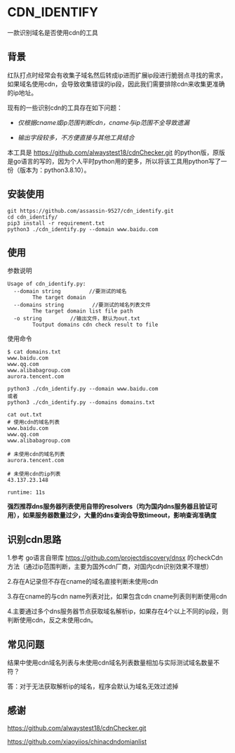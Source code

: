 # CDN_IDENTIFY

一款识别域名是否使用cdn的工具



## 背景

红队打点时经常会有收集子域名然后转成ip进而扩展ip段进行脆弱点寻找的需求，如果域名使用cdn，会导致收集错误的ip段，因此我们需要排除cdn来收集更准确的ip地址。

现有的一些识别cdn的工具存在如下问题：

- *仅根据cname或ip范围判断cdn，cname与ip范围不全导致遗漏*

- *输出字段较多，不方便直接与其他工具结合*



本工具是 https://github.com/alwaystest18/cdnChecker.git 的python版，原版是go语言的写的，因为个人平时python用的更多，所以将该工具用python写了一份（版本为：python3.8.10）。



## 安装使用

```
git https://github.com/assassin-9527/cdn_identify.git
cd cdn_identify/
pip3 install -r requirement.txt
python3 ./cdn_identify.py --domain www.baidu.com
```



## 使用

参数说明

```
Usage of cdn_identify.py:
  --domain string         //要测试的域名
        The target domain
  --domains string         //要测试的域名列表文件
        The target domain list file path
  -o string         //输出文件，默认为out.txt
        Toutput domains cdn check result to file
```

使用命令

```
$ cat domains.txt 
www.baidu.com
www.qq.com
www.alibabagroup.com
aurora.tencent.com

python3 ./cdn_identify.py --domain www.baidu.com
或者
python3 ./cdn_identify.py --domains domains.txt

cat out.txt
# 使用cdn的域名列表
www.baidu.com
www.qq.com
www.alibabagroup.com

# 未使用cdn的域名列表
aurora.tencent.com

# 未使用cdn的ip列表
43.137.23.148

runtime: 11s 
```


**强烈推荐dns服务器列表使用自带的resolvers（均为国内dns服务器且验证可用），如果服务器数量过少，大量的dns查询会导致timeout，影响查询准确度**



## 识别cdn思路

1.参考 go语言自带库 https://github.com/projectdiscovery/dnsx 的checkCdn方法（通过ip范围判断，主要为国外cdn厂商，对国内cdn识别效果不理想）

2.存在A记录但不存在cname的域名直接判断未使用cdn

3.存在cname的与cdn name列表对比，如果包含cdn cname列表则判断使用cdn

4.主要通过多个dns服务器节点获取域名解析ip，如果存在4个以上不同的ip段，则判断使用cdn，反之未使用cdn。



## 常见问题

结果中使用cdn域名列表与未使用cdn域名列表数量相加与实际测试域名数量不符？

答：对于无法获取解析ip的域名，程序会默认为域名无效过滤掉



## 感谢

https://github.com/alwaystest18/cdnChecker.git

https://github.com/xiaoyiios/chinacdndomianlist
